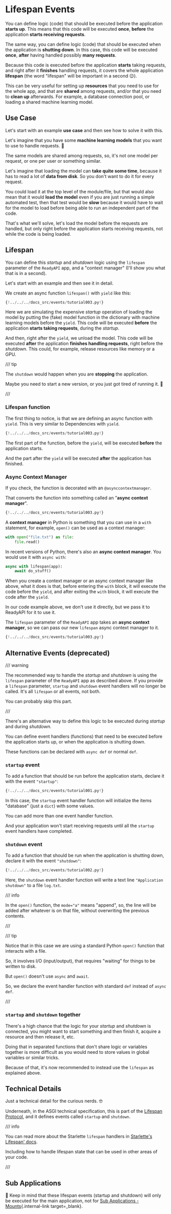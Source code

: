 # Lifespan Events

You can define logic (code) that should be executed before the application **starts up**. This means that this code will be executed **once**, **before** the application **starts receiving requests**.

The same way, you can define logic (code) that should be executed when the application is **shutting down**. In this case, this code will be executed **once**, **after** having handled possibly **many requests**.

Because this code is executed before the application **starts** taking requests, and right after it **finishes** handling requests, it covers the whole application **lifespan** (the word "lifespan" will be important in a second 😉).

This can be very useful for setting up **resources** that you need to use for the whole app, and that are **shared** among requests, and/or that you need to **clean up** afterwards. For example, a database connection pool, or loading a shared machine learning model.

## Use Case

Let's start with an example **use case** and then see how to solve it with this.

Let's imagine that you have some **machine learning models** that you want to use to handle requests. 🤖

The same models are shared among requests, so, it's not one model per request, or one per user or something similar.

Let's imagine that loading the model can **take quite some time**, because it has to read a lot of **data from disk**. So you don't want to do it for every request.

You could load it at the top level of the module/file, but that would also mean that it would **load the model** even if you are just running a simple automated test, then that test would be **slow** because it would have to wait for the model to load before being able to run an independent part of the code.

That's what we'll solve, let's load the model before the requests are handled, but only right before the application starts receiving requests, not while  the code is being loaded.

## Lifespan

You can define this *startup* and *shutdown* logic using the `lifespan` parameter of the `ReadyAPI` app, and a "context manager" (I'll show you what that is in a second).

Let's start with an example and then see it in detail.

We create an async function `lifespan()` with `yield` like this:

```Python hl_lines="16  19"
{!../../../docs_src/events/tutorial003.py!}
```

Here we are simulating the expensive *startup* operation of loading the model by putting the (fake) model function in the dictionary with machine learning models before the `yield`. This code will be executed **before** the application **starts taking requests**, during the *startup*.

And then, right after the `yield`, we unload the model. This code will be executed **after** the application **finishes handling requests**, right before the *shutdown*. This could, for example, release resources like memory or a GPU.

/// tip

The `shutdown` would happen when you are **stopping** the application.

Maybe you need to start a new version, or you just got tired of running it. 🤷

///

### Lifespan function

The first thing to notice, is that we are defining an async function with `yield`. This is very similar to Dependencies with `yield`.

```Python hl_lines="14-19"
{!../../../docs_src/events/tutorial003.py!}
```

The first part of the function, before the `yield`, will be executed **before** the application starts.

And the part after the `yield` will be executed **after** the application has finished.

### Async Context Manager

If you check, the function is decorated with an `@asynccontextmanager`.

That converts the function into something called an "**async context manager**".

```Python hl_lines="1  13"
{!../../../docs_src/events/tutorial003.py!}
```

A **context manager** in Python is something that you can use in a `with` statement, for example, `open()` can be used as a context manager:

```Python
with open("file.txt") as file:
    file.read()
```

In recent versions of Python, there's also an **async context manager**. You would use it with `async with`:

```Python
async with lifespan(app):
    await do_stuff()
```

When you create a context manager or an async context manager like above, what it does is that, before entering the `with` block, it will execute the code before the `yield`, and after exiting the `with` block, it will execute the code after the `yield`.

In our code example above, we don't use it directly, but we pass it to ReadyAPI for it to use it.

The `lifespan` parameter of the `ReadyAPI` app takes an **async context manager**, so we can pass our new `lifespan` async context manager to it.

```Python hl_lines="22"
{!../../../docs_src/events/tutorial003.py!}
```

## Alternative Events (deprecated)

/// warning

The recommended way to handle the *startup* and *shutdown* is using the `lifespan` parameter of the `ReadyAPI` app as described above. If you provide a `lifespan` parameter, `startup` and `shutdown` event handlers will no longer be called. It's all `lifespan` or all events, not both.

You can probably skip this part.

///

There's an alternative way to define this logic to be executed during *startup* and during *shutdown*.

You can define event handlers (functions) that need to be executed before the application starts up, or when the application is shutting down.

These functions can be declared with `async def` or normal `def`.

### `startup` event

To add a function that should be run before the application starts, declare it with the event `"startup"`:

```Python hl_lines="8"
{!../../../docs_src/events/tutorial001.py!}
```

In this case, the `startup` event handler function will initialize the items "database" (just a `dict`) with some values.

You can add more than one event handler function.

And your application won't start receiving requests until all the `startup` event handlers have completed.

### `shutdown` event

To add a function that should be run when the application is shutting down, declare it with the event `"shutdown"`:

```Python hl_lines="6"
{!../../../docs_src/events/tutorial002.py!}
```

Here, the `shutdown` event handler function will write a text line `"Application shutdown"` to a file `log.txt`.

/// info

In the `open()` function, the `mode="a"` means "append", so, the line will be added after whatever is on that file, without overwriting the previous contents.

///

/// tip

Notice that in this case we are using a standard Python `open()` function that interacts with a file.

So, it involves I/O (input/output), that requires "waiting" for things to be written to disk.

But `open()` doesn't use `async` and `await`.

So, we declare the event handler function with standard `def` instead of `async def`.

///

### `startup` and `shutdown` together

There's a high chance that the logic for your *startup* and *shutdown* is connected, you might want to start something and then finish it, acquire a resource and then release it, etc.

Doing that in separated functions that don't share logic or variables together is more difficult as you would need to store values in global variables or similar tricks.

Because of that, it's now recommended to instead use the `lifespan` as explained above.

## Technical Details

Just a technical detail for the curious nerds. 🤓

Underneath, in the ASGI technical specification, this is part of the <a href="https://asgi.readthedocs.io/en/latest/specs/lifespan.html" class="external-link" target="_blank">Lifespan Protocol</a>, and it defines events called `startup` and `shutdown`.

/// info

You can read more about the Starlette `lifespan` handlers in <a href="https://www.starlette.io/lifespan/" class="external-link" target="_blank">Starlette's  Lifespan' docs</a>.

Including how to handle lifespan state that can be used in other areas of your code.

///

## Sub Applications

🚨 Keep in mind that these lifespan events (startup and shutdown) will only be executed for the main application, not for [Sub Applications - Mounts](sub-applications.md){.internal-link target=_blank}.
